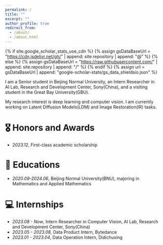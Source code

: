 ```yaml
---
permalink: /
title: ""
excerpt: ""
author_profile: true
redirect_from: 
  - /about/
  - /about.html
---
```


{% if site.google_scholar_stats_use_cdn %}
{% assign gsDataBaseUrl = "https://cdn.jsdelivr.net/gh/" | append: site.repository | append: "@" %}
{% else %}
{% assign gsDataBaseUrl = "https://raw.githubusercontent.com/" | append: site.repository | append: "/" %}
{% endif %}
{% assign url = gsDataBaseUrl | append: "google-scholar-stats/gs_data_shieldsio.json" %}

<span class='anchor' id='about-me'></span>

I am a Senior student in Beijing Normal University, an Intern Researcher in AI Lab, Research and Development Center, Sony(China), and a visiting student in the Great Bay University(GBU).


My research interest is deep learning and computer vision. I am currently working on Latent Diffusion Models(LDM) and Image Restoration(IR) tasks.



# 🎖 Honors and Awards
- *2023.12*, First-class academic scholarship 


# 📖 Educations
- *2020.09-2024.06*, Beijing Normal University(BNU), majoring in Mathematics and Applied Mathematics


# 💻 Internships
- *2023.08 - Now*, Intern Researcher in Computer Vision, AI Lab, Research and Development Center, Sony(China)
- *2023.05 - 2023.08*, Data Product Intern, Bytedance
- *2023.01 - 2023.04*, Data Operation Intern, Didichuxing
